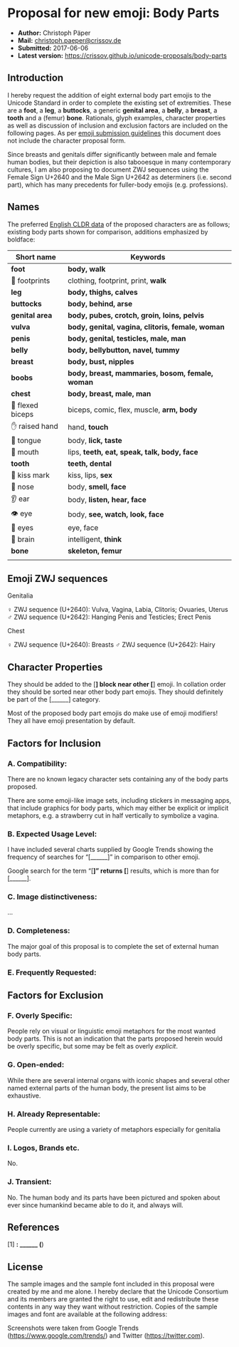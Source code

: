 Proposal for new emoji: Body Parts
==================================

- **Author:** Christoph Päper
- **Mail:** christoph.paeper@crissov.de
- **Submitted:** 2017-06-06
- **Latest version:** https://crissov.github.io/unicode-proposals/body-parts

Introduction
------------

I hereby request the addition of eight external body part emojis to the Unicode Standard in order to complete the existing set of extremities.
These are a **foot**, a **leg**, a **buttocks**, a generic **genital area**, a **belly**, a **breast**, a **tooth** and a (femur) **bone**. 
Rationals, glyph examples, character properties as well as discussion of inclusion and exclusion factors are included on the following pages. As per [emoji submission guidelines](http://www.unicode.org/emoji/selection.html\#submission) this document does not include the character proposal form.

Since breasts and genitals differ significantly between male and female human bodies, but their depiction is also tabooesque in many contemporary cultures, I am also proposing to document ZWJ sequences using the Female Sign U+2640 and the Male Sign U+2642 as determiners (i.e. second part), which has many precedents for fuller-body emojis (e.g. professions).

Names
--------------------

The preferred [English CLDR data](http://www.unicode.org/cldr/charts/latest/annotations/germanic.html) of the proposed characters are as follows; existing body parts shown for comparison, additions emphasized by boldface:

| Short name | Keywords |
|------------|----------|
| **foot**	| **body, walk**	|
| 👣 footprints	| clothing, footprint, print, **walk**	|
| **leg**	| **body, thighs, calves**	|
| **buttocks**	| **body, behind, arse**	|
| **genital area**	| **body, pubes, crotch, groin, loins, pelvis**	|
| **vulva**	| **body, genital, vagina, clitoris, female, woman**	|
| **penis**	| **body, genital, testicles, male, man**	|
| **belly**	| **body, bellybutton, navel, tummy**	|
| **breast**	| **body, bust, nipples**	|
| **boobs**	| **body, breast, mammaries, bosom, female, woman**	|
| **chest**	| **body, breast, male, man**	|
| 💪 flexed biceps	| biceps, comic, flex, muscle, **arm, body** |	|
| ✋ raised hand	| hand, **touch**	|
| 👅 tongue	| body, **lick, taste**	|
| 👄 mouth	| lips, **teeth, eat, speak, talk, body, face**	|
| **tooth**	| **teeth, dental**	|
| 💋 kiss mark	| kiss, lips, **sex**	|
| 👃 nose	| body, **smell, face**	|
| 👂 ear	| body, **listen, hear, face**	|
| 👁 eye	| body, **see, watch, look, face**	|
| 👀 eyes	| eye, face	|
| 🧠 brain	| intelligent, **think**	|
| **bone**	| **skeleton, femur**	|
	|
<!-- Guts, Heart Organ, Lungs, Liver, Stomach, Colons -->

Emoji ZWJ sequences
-------------------

Genitalia

♀ ZWJ sequence (U+2640): Vulva, Vagina, Labia, Clitoris; Ovuaries, Uterus
♂ ZWJ sequence (U+2642): Hanging Penis and Testicles; Erect Penis

Chest

♀ ZWJ sequence (U+2640): Breasts
♂ ZWJ sequence (U+2642): Hairy


Character Properties
--------------------

They should be added to the [______] block near other [______] emoji.
In collation order they should be sorted near other body part emojis. 
They should definitely be part of the [______] category.

Most of the proposed body part emojis do make use of emoji modifiers! 
They all have emoji presentation by default. 

Factors for Inclusion
---------------------

### A. Compatibility:

There are no known legacy character sets containing any of the body parts proposed.

There are some emoji-like image sets, including stickers in messaging apps, that
include graphics for body parts, which may either be explicit or implicit metaphors, e.g. a strawberry cut in half vertically to symbolize a vagina.

### B. Expected Usage Level:

I have included several charts supplied by Google Trends showing the frequency
of searches for “[______]” in comparison to other emoji.

Google search for the term “[______]” returns [______] results,
which is more than for [______].

### C. Image distinctiveness:

...

### D. Completeness:

The major goal of this proposal is to complete the set of external human body parts.

### E. Frequently Requested:

<!--
ASCII emoticons

        ..,          ,,,
       q(ö)p        d(W)b
      __/^__      __/V__
     //(.Y.)\\    //(`:´)\\
    ||  )*(  ||  || ) : ( ||
    nm ( Y ) mn  nm (_!_) mn
       | | |        |_|_|
       |^|^|        | | |
      o__|__o      .__|__.

Phallic symbols Flirtmoji, stickers
-->

Factors for Exclusion
---------------------

### F. Overly Specific:

People rely on visual or linguistic emoji metaphors for the most wanted body parts. This is not an indication that the parts proposed herein would be overly specific, but some may be felt as overly *explicit*.

### G. Open-ended:

While there are several internal organs with iconic shapes and several other named external parts of the human body, the present list aims to be exhaustive.

### H. Already Representable:

People currently are using a variety of metaphors especially for genitalia

### I. Logos, Brands etc.

No.

### J. Transient:

No. The human body and its parts have been pictured and spoken about ever since humankind became able to do it, and always will.

References
----------

[1] ______: ______ (______)

License
-------

The sample images and the sample font included in this proposal were created by
me and me alone. I hereby declare that the Unicode Consortium and its members
are granted the right to use, edit and redistribute these contents in any way
they want without restriction. Copies of the sample images and font are
available at the following address:

Screenshots were taken from Google Trends (https://www.google.com/trends/) and
Twitter (https://twitter.com).
